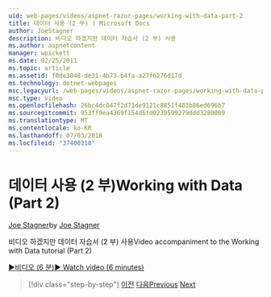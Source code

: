 ```yaml
---
uid: web-pages/videos/aspnet-razor-pages/working-with-data-part-2
title: 데이터 사용 (2 부) | Microsoft Docs
author: JoeStagner
description: 비디오 하겠지만 데이터 자습서 (2 부) 사용
ms.author: aspnetcontent
manager: wpickett
ms.date: 02/25/2011
ms.topic: article
ms.assetid: f0de3048-de31-4b73-b4fa-a27f6276d17d
ms.technology: dotnet-webpages
msc.legacyurl: /web-pages/videos/aspnet-razor-pages/working-with-data-part-2
msc.type: video
ms.openlocfilehash: 26bc4dc047f2d71de9121c8851f483b86ed696b7
ms.sourcegitcommit: 953ff9ea4369f154d6fd0239599279ddd3280009
ms.translationtype: MT
ms.contentlocale: ko-KR
ms.lasthandoff: 07/03/2018
ms.locfileid: "37400318"
---
```

<a name="working-with-data-part-2"></a><span data-ttu-id="50443-103">데이터 사용 (2 부)</span><span class="sxs-lookup"><span data-stu-id="50443-103">Working with Data (Part 2)</span></span>
====================
<span data-ttu-id="50443-104">[Joe Stagner](https://github.com/JoeStagner)</span><span class="sxs-lookup"><span data-stu-id="50443-104">by [Joe Stagner](https://github.com/JoeStagner)</span></span>

<span data-ttu-id="50443-105">비디오 하겠지만 데이터 자습서 (2 부) 사용</span><span class="sxs-lookup"><span data-stu-id="50443-105">Video accompaniment to the Working with Data tutorial (Part 2)</span></span>

[<span data-ttu-id="50443-106">&#9654;비디오 (6 분)</span><span class="sxs-lookup"><span data-stu-id="50443-106">&#9654; Watch video (6 minutes)</span></span>](https://channel9.msdn.com/Blogs/ASP-NET-Site-Videos/working-with-data-part-2)

> [!div class="step-by-step"]
> <span data-ttu-id="50443-107">[이전](working-with-data-part-1.md)
> [다음](displaying-data-in-a-grid.md)</span><span class="sxs-lookup"><span data-stu-id="50443-107">[Previous](working-with-data-part-1.md)
[Next](displaying-data-in-a-grid.md)</span></span>
